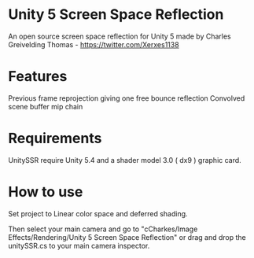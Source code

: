 # Unity 5 Screen Space Reflection

An open source screen space reflection for Unity 5 made by Charles Greivelding Thomas - https://twitter.com/Xerxes1138

# Features

Previous frame reprojection giving one free bounce reflection
Convolved scene buffer mip chain

# Requirements

UnitySSR require Unity 5.4 and a shader model 3.0 ( dx9 ) graphic card.

# How to use

Set project to Linear color space and deferred shading.

Then select your main camera and go to "cCharkes/Image Effects/Rendering/Unity 5 Screen Space Reflection" or drag and drop the unitySSR.cs to your main camera inspector.
